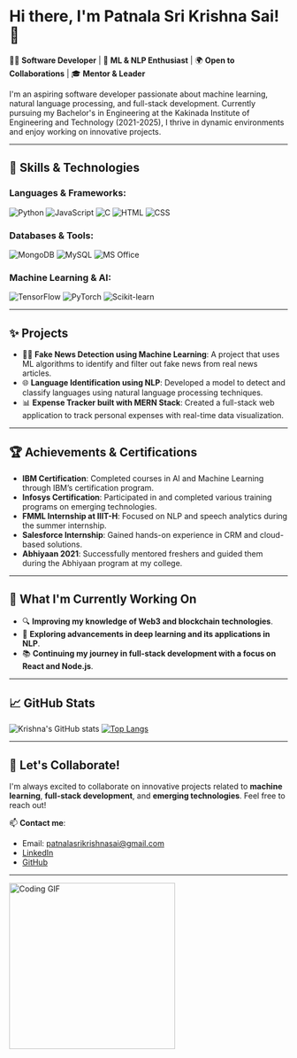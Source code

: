 # Hi there, I'm Patnala Sri Krishna Sai! 👋

👨‍💻 **Software Developer** | 🧠 **ML & NLP Enthusiast** | 🌍 **Open to Collaborations** | 🎓 **Mentor & Leader**

I'm an aspiring software developer passionate about machine learning, natural language processing, and full-stack development. Currently pursuing my Bachelor's in Engineering at the Kakinada Institute of Engineering and Technology (2021-2025), I thrive in dynamic environments and enjoy working on innovative projects.

---

## 🚀 Skills & Technologies

### **Languages & Frameworks**:
![Python](https://img.shields.io/badge/-Python-blue?style=for-the-badge&logo=python)
![JavaScript](https://img.shields.io/badge/-JavaScript-yellow?style=for-the-badge&logo=javascript)
![C](https://img.shields.io/badge/-C-grey?style=for-the-badge&logo=c)
![HTML](https://img.shields.io/badge/-HTML-red?style=for-the-badge&logo=html5)
![CSS](https://img.shields.io/badge/-CSS-blue?style=for-the-badge&logo=css3)

### **Databases & Tools**:
![MongoDB](https://img.shields.io/badge/-MongoDB-green?style=for-the-badge&logo=mongodb)
![MySQL](https://img.shields.io/badge/-MySQL-blue?style=for-the-badge&logo=mysql)
![MS Office](https://img.shields.io/badge/-MS_Office-orange?style=for-the-badge&logo=microsoft)

### **Machine Learning & AI**:
![TensorFlow](https://img.shields.io/badge/-TensorFlow-orange?style=for-the-badge&logo=tensorflow)
![PyTorch](https://img.shields.io/badge/-PyTorch-red?style=for-the-badge&logo=pytorch)
![Scikit-learn](https://img.shields.io/badge/-Scikit_Learn-blue?style=for-the-badge&logo=scikitlearn)

---

## ✨ Projects

- 🧑‍💻 **Fake News Detection using Machine Learning**: A project that uses ML algorithms to identify and filter out fake news from real news articles.
- 🌐 **Language Identification using NLP**: Developed a model to detect and classify languages using natural language processing techniques.
- 📊 **Expense Tracker built with MERN Stack**: Created a full-stack web application to track personal expenses with real-time data visualization.

---

## 🏆 Achievements & Certifications

- **IBM Certification**: Completed courses in AI and Machine Learning through IBM’s certification program.
- **Infosys Certification**: Participated in and completed various training programs on emerging technologies.
- **FMML Internship at IIIT-H**: Focused on NLP and speech analytics during the summer internship.
- **Salesforce Internship**: Gained hands-on experience in CRM and cloud-based solutions.
- **Abhiyaan 2021**: Successfully mentored freshers and guided them during the Abhiyaan program at my college.

---

## 🎯 What I'm Currently Working On

- 🔍 **Improving my knowledge of Web3 and blockchain technologies**.
- 🤖 **Exploring advancements in deep learning and its applications in NLP**.
- 📚 **Continuing my journey in full-stack development with a focus on React and Node.js**.

---

## 📈 GitHub Stats

![Krishna's GitHub stats](https://github-readme-stats.vercel.app/api?username=krishkrishna03&show_icons=true&theme=radical)
[![Top Langs](https://github-readme-stats.vercel.app/api/top-langs/?username=krishkrishna03&layout=compact)](https://github.com/krishkrishna03)

---

## 🤝 Let's Collaborate!

I'm always excited to collaborate on innovative projects related to **machine learning**, **full-stack development**, and **emerging technologies**. Feel free to reach out!

📫 **Contact me**:
- Email: [patnalasrikrishnasai@gmail.com](mailto:patnalasrikrishnasai@gmail.com)
- [LinkedIn](https://www.linkedin.com/in/patnala-sri-krishna-sai-4531b4229)
- [GitHub](https://github.com/krishkrishna03)

---

<img src="https://media.giphy.com/media/13HgwGsXF0aiGY/giphy.gif" width="300" alt="Coding GIF">
